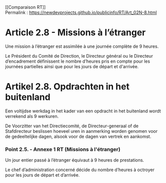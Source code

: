 [[Comparaison RT]]  
Permalink : https://newdevprojects.github.io/publicinfo/RT/Art_02N-8.html

# Article 2.8 - Missions à l’étranger

Une mission à l’étranger est assimilée à une journée complète de 9 heures. 

Le Président du Comité de Direction, le Directeur général ou le Directeur d’encadrement définissent le nombre d’heures pris en compte pour les journées partielles ainsi que pour les jours de départ et d'arrivée.

# Artikel 2.8. Opdrachten in het buitenland 
Een voltijdse werkdag in het kader van een opdracht in het buitenland wordt verrekend als 9 werkuren. 

De Voorzitter van het Directiecomité, de Directeur-generaal of de Stafdirecteur beslissen hoeveel uren in aanmerking worden genomen voor de gedeeltelijke dagen, alsook voor de dagen van vertrek en aankomst. 

### Point 2.5. - Annexe 1 RT (Missions à l'étranger)

Un jour entier passé à l’étranger équivaut à 9 heures de prestations. 

Le chef d’administration concerné décide du nombre d’heures à octroyer pour les jours de départ et d’arrivée. 


